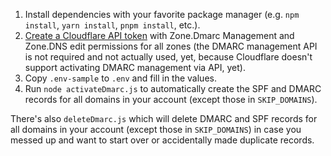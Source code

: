 1. Install dependencies with your favorite package manager (e.g. `npm install`, `yarn install`, `pnpm install`, etc.).
2. [Create a Cloudflare API token](https://dash.cloudflare.com/profile/api-tokens) with Zone.Dmarc Management and Zone.DNS edit permissions for all zones (the DMARC management API is not required and not actually used, yet, because Cloudflare doesn't support activating DMARC management via API, yet).
3. Copy `.env-sample` to `.env` and fill in the values.
4. Run `node activateDmarc.js` to automatically create the SPF and DMARC records for all domains in your account (except those in `SKIP_DOMAINS`).

There's also `deleteDmarc.js` which will delete DMARC and SPF records for all domains in your account (except those in `SKIP_DOMAINS`) in case you messed up and want to start over or accidentally made duplicate records.
